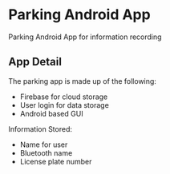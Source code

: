 # Parking Android App

Parking Android App for information recording

## App Detail

The parking app is made up of the following:
- Firebase for cloud storage
- User login for data storage
- Android based GUI

Information Stored:
- Name for user
- Bluetooth name
- License plate number
